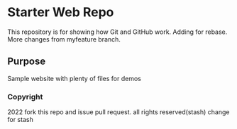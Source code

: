 # Starter Web Repo

This repository is for showing how Git and GitHub work. Adding for rebase. More changes from myfeature branch.

## Purpose

Sample website with plenty of files for demos

### Copyright

2022
fork this repo and issue pull request.
all rights reserved(stash)
change for stash